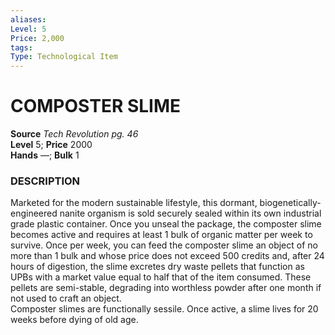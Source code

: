```yaml
---
aliases: 
Level: 5
Price: 2,000
tags: 
Type: Technological Item
---
```

# COMPOSTER SLIME

**Source** _Tech Revolution pg. 46_  
**Level** 5; **Price** 2000  
**Hands** —; **Bulk** 1

### DESCRIPTION

Marketed for the modern sustainable lifestyle, this dormant, biogenetically-engineered nanite organism is sold securely sealed within its own industrial grade plastic container. Once you unseal the package, the composter slime becomes active and requires at least 1 bulk of organic matter per week to survive. Once per week, you can feed the composter slime an object of no more than 1 bulk and whose price does not exceed 500 credits and, after 24 hours of digestion, the slime excretes dry waste pellets that function as UPBs with a market value equal to half that of the item consumed. These pellets are semi-stable, degrading into worthless powder after one month if not used to craft an object.  
Composter slimes are functionally sessile. Once active, a slime lives for 20 weeks before dying of old age.